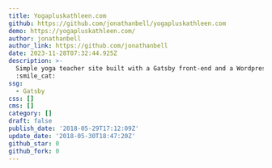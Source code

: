 ```yaml
---
title: Yogapluskathleen.com
github: https://github.com/jonathanbell/yogapluskathleen.com
demo: https://yogapluskathleen.com/
author: jonathanbell
author_link: https://github.com/jonathanbell
date: 2023-11-28T07:32:44.925Z
description: >-
  Simple yoga teacher site built with a Gatsby front-end and a Wordpress backend
  :smile_cat:
ssg:
  - Gatsby
css: []
cms: []
category: []
draft: false
publish_date: '2018-05-29T17:12:09Z'
update_date: '2018-05-30T18:47:20Z'
github_star: 0
github_fork: 0
---
```

